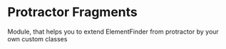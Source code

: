 # Protractor Fragments
Module, that helps you to extend ElementFinder from protractor by your own custom classes


